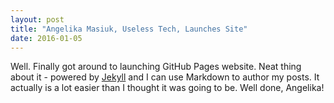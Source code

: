 ```yaml
---
layout: post
title: "Angelika Masiuk, Useless Tech, Launches Site"
date: 2016-01-05
---
```


Well. Finally got around to launching GitHub Pages website. Neat thing about it - powered 
by [Jekyll](http://jekyllrb.com) and I can use Markdown to author my posts. It actually is a 
lot easier than I thought it was going to be.
Well done, Angelika!
